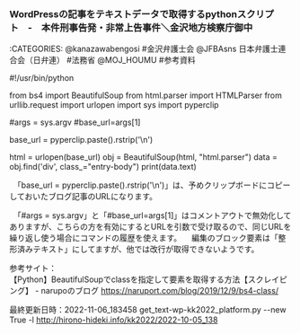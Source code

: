 ### WordPressの記事をテキストデータで取得するpythonスクリプト　-　本件刑事告発・非常上告事件＼金沢地方検察庁御中

:CATEGORIES: @kanazawabengosi #金沢弁護士会 @JFBAsns 日本弁護士連合会（日弁連） #法務省 @MOJ_HOUMU #参考資料


#!/usr/bin/python

from bs4 import BeautifulSoup
from html.parser import HTMLParser
from urllib.request import urlopen
import sys
import pyperclip

#args = sys.argv
#base_url=args[1]

base_url = pyperclip.paste().rstrip('\n')

html = urlopen(base_url)
obj = BeautifulSoup(html, "html.parser")
data = obj.find('div', class_="entry-body")
print(data.text)

　「base_url = pyperclip.paste().rstrip('\n')」は、予めクリップボードにコピーしておいたブログ記事のURLになります。

　「#args = sys.argv」と「#base_url=args[1]」はコメントアウトで無効化してありますが、こちらの方を有効にするとURLを引数で受け取るので、同じURLを繰り返し使う場合にコマンドの履歴を使えます。
　編集のブロック要素は「整形済みテキスト」にしてますが、他では改行が取得できないようです。

参考サイト：  
【Python】BeautifulSoupでclassを指定して要素を取得する方法【スクレイピング】 - narupoのブログ <https://naruport.com/blog/2019/12/9/bs4-class/>



最終更新日時：2022-11-06_183458
get_text-wp-kk2022_platform.py --new True -l http://hirono-hideki.info/kk2022/2022-10-05_138
